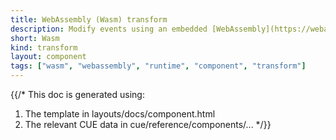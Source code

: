 ```yaml
---
title: WebAssembly (Wasm) transform
description: Modify events using an embedded [WebAssembly](https://webassembly.org) (Wasm) virtual machine
short: Wasm
kind: transform
layout: component
tags: ["wasm", "webassembly", "runtime", "component", "transform"]
---
```


{{/*
This doc is generated using:

1. The template in layouts/docs/component.html
2. The relevant CUE data in cue/reference/components/...
*/}}
